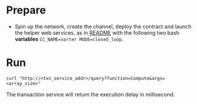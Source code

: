 # Prepare
  * Spin up the network, create the channel, deploy the contract and launch the helper web services, as in [README](../../../../benchmark/fabric-v2.2/README.md) with the following two bash **variables** `CC_NAME=sorter MODE=closed_loop`.


# Run
```
curl "http://<txn_service_addr>/query?function=Compute&args=<array_size>"
```

The transaction service will return the execution delay in millisecond. 

